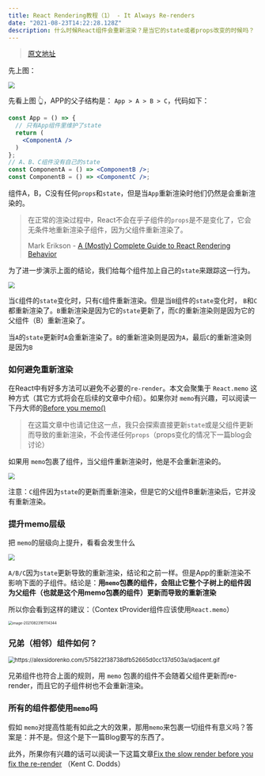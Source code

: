 ```yaml
---
title: React Rendering教程（1） - It Always Re-renders
date: "2021-08-23T14:22:28.128Z"
description: 什么时候React组件会重新渲染？是当它的state或者props改变的时候吗？
---
```


> [原文地址](https://alexsidorenko.com/blog/react-render-always-rerenders/)

先上图：

 <img src="https://alexsidorenko.com/6a963b5633b0c2026c6115bd5058703f/parent-rerender.gif" style="zoom:80%;" />

先看上图 👆，APP的父子结构是： `App > A > B > C`，代码如下：

```jsx
const App = () => {
  // 只有App组件里维护了state
  return (
    <ComponentA />
  )
};
// A、B、C组件没有自己的state
const ComponentA = () => <ComponentB />;
const ComponentB = () => <ComponentC />;
```

组件A，B，C没有任何`props`和`state`，但是当`App`重新渲染时他们仍然是会重新渲染的。

> 在正常的渲染过程中，React不会在乎子组件的`props`是不是变化了，它会无条件地重新渲染子组件，因为父组件重新渲染了。
>
> Mark Erikson - [A (Mostly) Complete Guide to React Rendering Behavior](https://blog.isquaredsoftware.com/2020/05/blogged-answers-a-mostly-complete-guide-to-react-rendering-behavior/#standard-render-behavior)

为了进一步演示上面的结论，我们给每个组件加上自己的`state`来跟踪这一行为。

 <img src="https://alexsidorenko.com/728abfb0a5d4c5e903945ed97934ef40/state.gif" style="zoom:80%;" />

当`C`组件的`state`变化时，只有`C`组件重新渲染。但是当`B`组件的`state`变化时， `B`和`C`都重新渲染了。`B`重新渲染是因为它的`state`更新了，而`C`的重新渲染则是因为它的父组件（B）重新渲染了。

当`A`的`state`更新时`A`会重新渲染了。`B`的重新渲染则是因为`A`，最后`C`的重新渲染则是因为`B`



### 如何避免重新渲染

在React中有好多方法可以避免不必要的`re-render`。本文会聚集于 `React.memo` 这种方式（其它方式将会在后续的文章中介绍）。如果你对 `memo`有兴趣，可以阅读一下丹大师的[Before you memo()](https://overreacted.io/before-you-memo/)

> 在这篇文章中也请记住这一点，我只会探索直接更新`state`或是父组件更新而导致的重新渲染，不会传递任何`props`（props变化的情况下一篇blog会讨论）

如果用 `memo`包裹了组件，当父组件重新渲染时，他是不会重新渲染的。

 <img src="https://alexsidorenko.com/ef91c51dd8092299ccb379791105042f/memo-1.gif" style="zoom:80%;" />

注意：`C`组件因为`state`的更新而重新渲染，但是它的父组件B重新渲染后，它并没有重新渲染。



### 提升memo层级

把 `memo`的层级向上提升，看看会发生什么

 <img src="https://alexsidorenko.com/7066ca50f1588ee582721662a5450ea0/memo-2.gif" style="zoom:80%;" />

`A/B/C`因为`state`更新导致的重新渲染，结论和之前一样。但是App的重新渲染不影响下面的子组件。结论是：**用`memo`包裹的组件，会阻止它整个子树上的组件因为父组件（也就是这个用memo包裹的组件）更新而导致的重新渲染**

所以你会看到这样的建议：（Contex tProvider组件应该使用`React.memo`）

 <img src="https://obs-1d2f.oss-cn-hangzhou.aliyuncs.com/images/image-20210823161114344.png" alt="image-20210823161114344" style="zoom:50%;" />



### 兄弟（相邻）组件如何？

 <img src="https://alexsidorenko.com/575822f38738dfb52665d0cc137d503a/adjacent.gif" alt="https://alexsidorenko.com/575822f38738dfb52665d0cc137d503a/adjacent.gif" style="zoom:80%;" />

兄弟组件也符合上面的规则，用 `memo` 包裹的组件不会随着父组件更新而re-render，而且它的子组件树也不会重新渲染。



### 所有的组件都使用`memo`吗

假如 `memo`对提高性能有如此之大的效果，那用`memo`来包裹一切组件有意义吗？答案是：并不是。但这个是下一篇Blog要写的东西了。

此外，所果你有兴趣的话可以阅读一下这篇文章[Fix the slow render before you fix the re-render](https://kentcdodds.com/blog/fix-the-slow-render-before-you-fix-the-re-render) （Kent C. Dodds）

